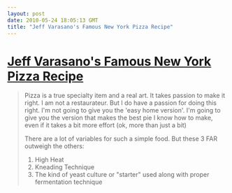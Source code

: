 ```yaml
---
layout: post
date: 2010-05-24 18:05:13 GMT
title: "Jeff Varasano's Famous New York Pizza Recipe"
---
```

# [Jeff Varasano's Famous New York Pizza Recipe](http://www.varasanos.com/PizzaRecipe.htm)

> Pizza is a true specialty item and a real art. It takes passion to make it right. I am not a restaurateur. But I do have a passion for doing this right. I'm not going to give you the 'easy home version'. I'm going to give you the version that makes the best pie I know how to make, even if it takes a bit more effort (ok, more than just a bit)
>
> There are a lot of variables for such a simple food. But these 3 FAR outweigh the others:
>
> 1. High Heat
> 2. Kneading Technique
> 3. The kind of yeast culture or "starter" used along with proper fermentation technique
